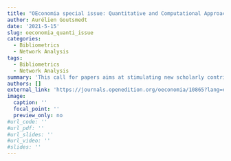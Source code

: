 ```yaml
---
title: "OEconomia special issue: Quantitative and Computational Approaches in the Social Studies of Economics"
author: Aurélien Goutsmedt
date: '2021-5-15'
slug: oeconomia_quanti_issue
categories:
  - Bibliometrics
  - Network Analysis
tags:
  - Bibliometrics
  - Network Analysis
summary: 'This call for papers aims at stimulating new scholarly contributions that use quantitative and computational methods in the social studies of economics. We intend to attract papers that apply these methods to offer insights and new stories about economics, its evolution, and its role in policymaking.'
authors: []
external_link: 'https://journals.openedition.org/oeconomia/10865?lang=en'
image:
  caption: ''
  focal_point: ''
  preview_only: no
#url_code: ''
#url_pdf: ''
#url_slides: ''
#url_video: ''
#slides: ''
---
```

